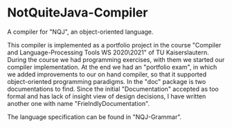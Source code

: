 # NotQuiteJava-Compiler
A compiler for "NQJ", an object-oriented language.

This compiler is implemented as a portfolio project in the course "Compiler and Language-Processing Tools WS 2020\2021" of TU Kaiserslautern.
During the course we had programming exercises, with them we started our compiler implementation. At the end we had an "portfolio exam", in which we added improvements to our on hand compiler, so that it supported object-oriented programming paradigms. In the "doc" package is two documentations to find. Since the initial "Documentation" accepted as too formal and has lack of insight view of design decisions, I have written another one with name "FrielndlyDocumentation".

The language specification can be found in "NQJ-Grammar".
